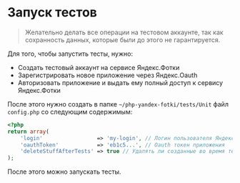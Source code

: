 # Запуск тестов

> Желательно делать все операции на тестовом аккаунте, 
  так как сохранность данных, которые были до этого не гарантируется.
  
Для того, чтобы запустить тесты, нужно:

* Создать тестовый аккаунт на сервисе Яндекс.Фотки
* Зарегистрировать новое приложение через Яндекс.Oauth
* Авторизовать приложение и выдать ему полный доступ к сервису Яндекс.Фотки

После этого нужно создать в папке `~/php-yandex-fotki/tests/Unit` файл `config.php` со следующим содержимым:

~~~PHP
<?php
return array(
	'login'                 => 'my-login', // Логин пользователя Яндекс.Фотки
	'oauthToken'            => 'eb1c5...', // Oauth токен приложения
	'deleteStuffAfterTests' => true // Удалять ли созданные во время тестов папки и альбомы
);
~~~

После этого можно запускать тесты.
